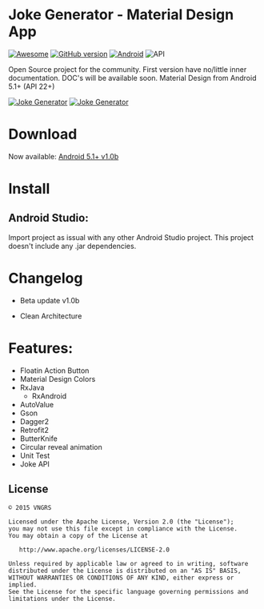 # Joke Generator - Material Design App
[![Awesome](https://cdn.rawgit.com/sindresorhus/awesome/d7305f38d29fed78fa85652e3a63e154dd8e8829/media/badge.svg)](https://github.com/mkiisoft/KeySaver) [![GitHub version](https://d25lcipzij17d.cloudfront.net/badge.svg?id=gh&type=6&v=1.0b&x2=0)](https://github.com/mkiisoft/KeySaver/blob/master/KeySaver.jar) [![Android](https://img.shields.io/badge/language-Android-blue.svg)](https://github.com/mkiisoft/KeySaver) ![API](https://img.shields.io/badge/API-22%2B-brightgreen.svg?style=flat)

Open Source project for the community. First version have no/little inner documentation. DOC's will be available soon.
Material Design from Android 5.1+ (API 22+)

[![Joke Generator](https://i.imgur.com/E1D8etz.png)](https://github.com/mkiisoft/JokeGenerator "Joke Generator") [![Joke Generator](https://i.imgur.com/orGS2ap.png)](https://github.com/mkiisoft/JokeGenerator "Joke Generator")

# Download

Now available: [Android 5.1+ v1.0b](http://bit.ly/1QOy3av)

# Install

## Android Studio:

Import project as issual with any other Android Studio project. This project doesn't include any .jar dependencies.

# Changelog

- Beta update v1.0b

- Clean Architecture

# Features:

* Floatin Action Button
* Material Design Colors
* RxJava
  * RxAndroid
* AutoValue
* Gson
* Dagger2
* Retrofit2
* ButterKnife
* Circular reveal animation
* Unit Test
* Joke API

License
--------

    © 2015 VNGRS

    Licensed under the Apache License, Version 2.0 (the "License");
    you may not use this file except in compliance with the License.
    You may obtain a copy of the License at

       http://www.apache.org/licenses/LICENSE-2.0

    Unless required by applicable law or agreed to in writing, software
    distributed under the License is distributed on an "AS IS" BASIS,
    WITHOUT WARRANTIES OR CONDITIONS OF ANY KIND, either express or implied.
    See the License for the specific language governing permissions and
    limitations under the License.
    

